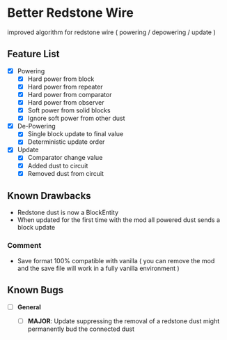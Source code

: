 # Better Redstone Wire

improved algorithm for redstone wire ( powering / depowering / update )

## Feature List

- [x] Powering
    - [x] Hard power from block
    - [x] Hard power from repeater
    - [x] Hard power from comparator
    - [x] Hard power from observer
    - [x] Soft power from solid blocks
    - [x] Ignore soft power from other dust
- [x] De-Powering
    - [X] Single block update to final value
    - [x] Deterministic update order
- [x] Update
    - [x] Comparator change value
    - [x] Added dust to circuit
    - [x] Removed dust from circuit

## Known Drawbacks

- Redstone dust is now a BlockEntity
- When updated for the first time with the mod all powered dust sends a block update

### Comment

- Save format 100% compatible with vanilla ( you can remove the mod and the save file will work in a fully vanilla
  environment )

## Known Bugs

- [ ]  **General**
    - [ ] **MAJOR**: Update suppressing the removal of a redstone dust might permanently bud the connected dust



